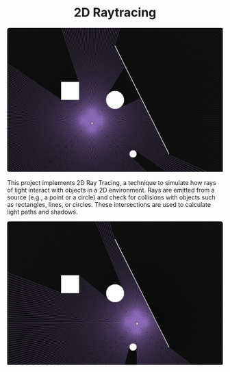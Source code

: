 <div align="center">

# 2D Raytracing

</div>

![Example 1](./example1.png)

This project implements 2D Ray Tracing, a technique to simulate how rays of light interact with objects in a 2D environment. Rays are emitted from a source (e.g., a point or a circle) and check for collisions with objects such as rectangles, lines, or circles. These intersections are used to calculate light paths and shadows.

![Example 2](./example2.png)
